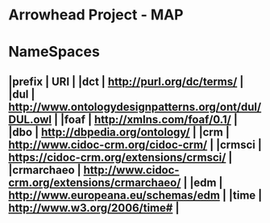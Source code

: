 # Arrowhead Project - MAP

# NameSpaces
|prefix     |                       URI                             |
|dct	      | http://purl.org/dc/terms/                             |
|dul	      | http://www.ontologydesignpatterns.org/ont/dul/DUL.owl |
|foaf	      | http://xmlns.com/foaf/0.1/                            |
|dbo        |	http://dbpedia.org/ontology/                          |
|crm	      | http://www.cidoc-crm.org/cidoc-crm/                   |
|crmsci	    | https://cidoc-crm.org/extensions/crmsci/              |
|crmarchaeo |	http://www.cidoc-crm.org/extensions/crmarchaeo/       |
|edm	      | http://www.europeana.eu/schemas/edm                   |
|time       |	http://www.w3.org/2006/time#                          |
---------------------------------------------------------------------
